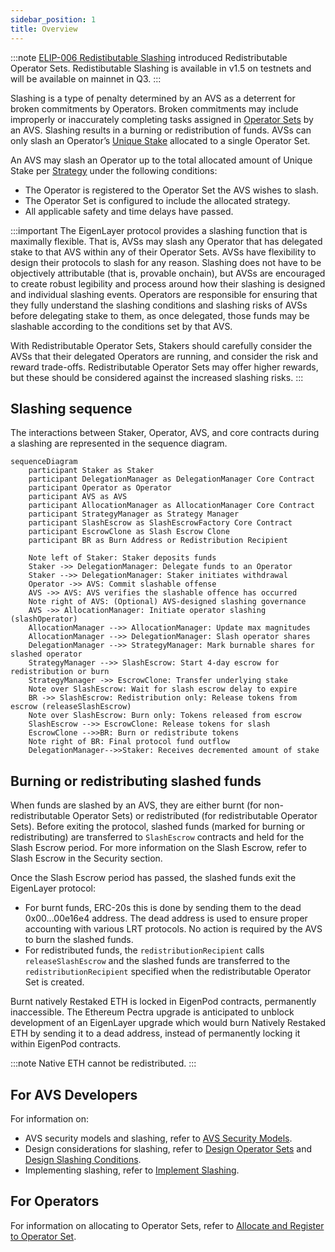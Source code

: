 ```yaml
---
sidebar_position: 1
title: Overview
---
```


:::note
[ELIP-006 Redistibutable Slashing](https://github.com/eigenfoundation/ELIPs/blob/main/ELIPs/ELIP-006.md) introduced Redistributable Operator Sets.
Redistibutable Slashing is available in v1.5 on testnets and will be available on mainnet in Q3.
:::

Slashing is a type of penalty determined by an AVS as a deterrent for broken commitments by Operators. Broken commitments
may include improperly or inaccurately completing tasks assigned in [Operator Sets](../operator-sets/operator-sets-concept) by an AVS. 
Slashing results in a burning or redistribution of funds. AVSs can only slash an Operator’s [Unique Stake](unique-stake.md) allocated to a single Operator Set.

An AVS may slash an Operator up to the total allocated amount of Unique Stake per [Strategy](../operator-sets/strategies-and-magnitudes) under the following conditions:
* The Operator is registered to the Operator Set the AVS wishes to slash.
* The Operator Set is configured to include the allocated strategy.
* All applicable safety and time delays have passed.

:::important
The EigenLayer protocol provides a slashing function that is maximally flexible. That is, AVSs may slash any Operator that
has delegated stake to that AVS within any of their Operator Sets. AVSs have flexibility to design their protocols to slash
for any reason. Slashing does not have to be objectively attributable (that is, provable onchain), but AVSs are encouraged to
create robust legibility and process around how their slashing is designed and individual slashing events. Operators are responsible
for ensuring that they fully understand the slashing conditions and slashing risks of AVSs before delegating stake to them, as once
delegated, those funds may be slashable according to the conditions set by that AVS.

With Redistributable Operator Sets, Stakers should carefully consider the AVSs that their delegated Operators are running,
and consider the risk and reward trade-offs. Redistributable Operator Sets may offer higher rewards, but these should be considered
against the increased slashing risks.
:::

## Slashing sequence 

The interactions between Staker, Operator, AVS, and core contracts during a slashing are represented in the sequence diagram.

```mermaid
sequenceDiagram
    participant Staker as Staker
    participant DelegationManager as DelegationManager Core Contract
    participant Operator as Operator
    participant AVS as AVS
    participant AllocationManager as AllocationManager Core Contract
    participant StrategyManager as Strategy Manager
    participant SlashEscrow as SlashEscrowFactory Core Contract
    participant EscrowClone as Slash Escrow Clone
    participant BR as Burn Address or Redistribution Recipient

    Note left of Staker: Staker deposits funds
    Staker ->> DelegationManager: Delegate funds to an Operator
    Staker -->> DelegationManager: Staker initiates withdrawal
    Operator ->> AVS: Commit slashable offense
    AVS ->> AVS: AVS verifies the slashable offence has occurred
    Note right of AVS: (Optional) AVS-designed slashing governance
    AVS ->> AllocationManager: Initiate operator slashing (slashOperator)
    AllocationManager -->> AllocationManager: Update max magnitudes
    AllocationManager -->> DelegationManager: Slash operator shares
    DelegationManager -->> StrategyManager: Mark burnable shares for slashed operator
    StrategyManager -->> SlashEscrow: Start 4-day escrow for redistribution or burn
    StrategyManager ->> EscrowClone: Transfer underlying stake
    Note over SlashEscrow: Wait for slash escrow delay to expire
    BR ->> SlashEscrow: Redistribution only: Release tokens from escrow (releaseSlashEscrow)
    Note over SlashEscrow: Burn only: Tokens released from escrow
    SlashEscrow -->> EscrowClone: Release tokens for slash
    EscrowClone -->>BR: Burn or redistribute tokens
    Note right of BR: Final protocol fund outflow
    DelegationManager-->>Staker: Receives decremented amount of stake
```

## Burning or redistributing slashed funds

When funds are slashed by an AVS, they are either burnt (for non-redistributable Operator Sets) or redistributed
(for redistributable Operator Sets). Before exiting the protocol, slashed funds (marked for burning or redistributing)
are transferred to `SlashEscrow` contracts and held for the Slash Escrow period. For more information on the Slash Escrow,
refer to Slash Escrow in the Security section. 

Once the Slash Escrow period has passed, the slashed funds exit the EigenLayer protocol:
* For burnt funds, ERC-20s this is done by sending them to the dead 0x00...00e16e4 address. The dead address is used to ensure proper
accounting with various LRT protocols. No action is required by the AVS to burn the slashed funds.
* For redistributed funds, the `redistributionRecipient` calls `releaseSlashEscrow` and the slashed funds
are transferred to the `redistributionRecipient` specified when the redistributable Operator Set is created.

Burnt natively Restaked ETH is locked in EigenPod contracts, permanently inaccessible. The Ethereum Pectra upgrade is anticipated
to unblock development of an EigenLayer upgrade which would burn Natively Restaked ETH by sending it to a dead address, instead
of permanently locking it within EigenPod contracts.

:::note
Native ETH cannot be redistributed.
:::

## For AVS Developers 

For information on:
* AVS security models and slashing, refer to [AVS Security Models](../../../developers/Concepts/avs-security-models.md). 
* Design considerations for slashing, refer to [Design Operator Sets](../../../developers/HowTo/build/slashing/design-operator-set.md) and [Design Slashing Conditions](../../../developers/HowTo/build/slashing/slashing-veto-committee-design.md).
* Implementing slashing, refer to [Implement Slashing](../../../developers/HowTo/build/slashing/implement-slashing.md).

## For Operators

For information on allocating to Operator Sets, refer to [Allocate and Register to Operator Set](../../../operators/howto/operator-sets.md). 
